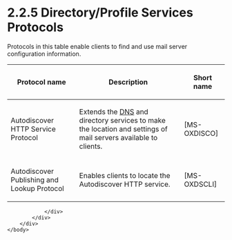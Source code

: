 <html dir="LTR" xmlns:mshelp="http://msdn.microsoft.com/mshelp" xmlns:ddue="http://ddue.schemas.microsoft.com/authoring/2003/5" xmlns:xlink="http://www.w3.org/1999/xlink" xmlns:tool="http://www.microsoft.com/tooltip">
    <head>
        <meta http-equiv="Content-Type" content="text/html; CHARSET=utf-8"></meta>
        <meta name="save" content="history"></meta>
        <title>2.2.5 Directory/Profile Services Protocols</title>
        <xml>
            <mshelp:toctitle title="2.2.5 Directory/Profile Services Protocols"></mshelp:toctitle>
            <mshelp:rltitle title="[MS-OXPROTO]: Directory/Profile Services Protocols"></mshelp:rltitle>
            <mshelp:keyword index="A" term="37ea6454-bf65-49c3-8a04-7636273e8dea"></mshelp:keyword>
            <mshelp:attr name="DCSext.ContentType" value="open specification"></mshelp:attr>
            <mshelp:attr name="AssetID" value="37ea6454-bf65-49c3-8a04-7636273e8dea"></mshelp:attr>
            <mshelp:attr name="TopicType" value="kbRef"></mshelp:attr>
            <mshelp:attr name="DCSext.Title" value="[MS-OXPROTO]: Directory/Profile Services Protocols" />
        </xml>
    </head>
    <body>
        <div id="header">
            <h1 class="heading">2.2.5 Directory/Profile Services Protocols</h1>
        </div>
        <div id="mainSection">
            <div id="mainBody">
                <div id="allHistory" class="saveHistory"></div>
                <div id="sectionSection0" class="section" name="collapseableSection">
                    

<p>Protocols in this table enable clients to find and use mail
server configuration information.</p>

<table>
 <thead>
  <tr>
   <th>
   <p>Protocol name</p>
   </th>
   <th>
   <p>Description</p>
   </th>
   <th>
   <p>Short name</p>
   </th>
  </tr>
 </thead>
 <tr>
  <td>
  <p>Autodiscover HTTP Service Protocol</p>
  </td>
  <td>
  <p>Extends the <a href="f888c37a-d994-4b91-96a5-e88cfbd66bd6.htm#gt_604dcfcd-72f5-46e5-85c1-f3ce69956700">DNS</a> and directory
  services to make the location and settings of mail servers available to
  clients. </p>
  </td>
  <td>
  <p><mshelp:link keywords="d912502b-c0e2-41a1-8b0e-f714ba523e08" tabindex="0">[MS-OXDISCO]</mshelp:link></p>
  </td>
 </tr>
 <tr>
  <td>
  <p>Autodiscover Publishing and Lookup Protocol</p>
  </td>
  <td>
  <p>Enables clients to locate the Autodiscover HTTP
  service. </p>
  </td>
  <td>
  <p><mshelp:link keywords="78530279-d042-4eb0-a1f4-03b18143cd19" tabindex="0">[MS-OXDSCLI]</mshelp:link></p>
  </td>
 </tr>
</table>

<p> </p>


                </div>
            </div>
        </div>
    </body>
</html>